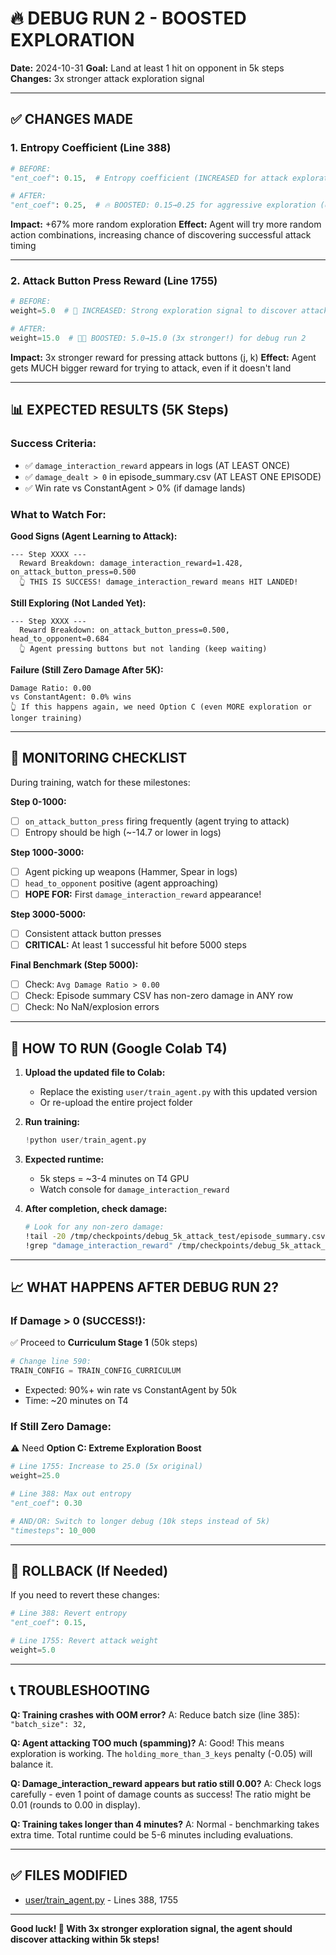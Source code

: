 # 🔥 DEBUG RUN 2 - BOOSTED EXPLORATION

**Date:** 2024-10-31
**Goal:** Land at least 1 hit on opponent in 5k steps
**Changes:** 3x stronger attack exploration signal

---

## ✅ **CHANGES MADE**

### **1. Entropy Coefficient (Line 388)**
```python
# BEFORE:
"ent_coef": 0.15,  # Entropy coefficient (INCREASED for attack exploration)

# AFTER:
"ent_coef": 0.25,  # 🔥 BOOSTED: 0.15→0.25 for aggressive exploration (debug run 2)
```

**Impact:** +67% more random exploration
**Effect:** Agent will try more random action combinations, increasing chance of discovering successful attack timing

---

### **2. Attack Button Press Reward (Line 1755)**
```python
# BEFORE:
weight=5.0  # 🚀 INCREASED: Strong exploration signal to discover attacking

# AFTER:
weight=15.0  # 🚀🚀 BOOSTED: 5.0→15.0 (3x stronger!) for debug run 2
```

**Impact:** 3x stronger reward for pressing attack buttons (j, k)
**Effect:** Agent gets MUCH bigger reward for trying to attack, even if it doesn't land

---

## 📊 **EXPECTED RESULTS (5K Steps)**

### **Success Criteria:**
- ✅ `damage_interaction_reward` appears in logs (AT LEAST ONCE)
- ✅ `damage_dealt > 0` in episode_summary.csv (AT LEAST ONE EPISODE)
- ✅ Win rate vs ConstantAgent > 0% (if damage lands)

### **What to Watch For:**

**Good Signs (Agent Learning to Attack):**
```
--- Step XXXX ---
  Reward Breakdown: damage_interaction_reward=1.428, on_attack_button_press=0.500
  👆 THIS IS SUCCESS! damage_interaction_reward means HIT LANDED!
```

**Still Exploring (Not Landed Yet):**
```
--- Step XXXX ---
  Reward Breakdown: on_attack_button_press=0.500, head_to_opponent=0.684
  👆 Agent pressing buttons but not landing (keep waiting)
```

**Failure (Still Zero Damage After 5K):**
```
Damage Ratio: 0.00
vs ConstantAgent: 0.0% wins
👆 If this happens again, we need Option C (even MORE exploration or longer training)
```

---

## 🎯 **MONITORING CHECKLIST**

During training, watch for these milestones:

**Step 0-1000:**
- [ ] `on_attack_button_press` firing frequently (agent trying to attack)
- [ ] Entropy should be high (~-14.7 or lower in logs)

**Step 1000-3000:**
- [ ] Agent picking up weapons (Hammer, Spear in logs)
- [ ] `head_to_opponent` positive (agent approaching)
- [ ] **HOPE FOR:** First `damage_interaction_reward` appearance!

**Step 3000-5000:**
- [ ] Consistent attack button presses
- [ ] **CRITICAL:** At least 1 successful hit before 5000 steps

**Final Benchmark (Step 5000):**
- [ ] Check: `Avg Damage Ratio > 0.00`
- [ ] Check: Episode summary CSV has non-zero damage in ANY row
- [ ] Check: No NaN/explosion errors

---

## 🚀 **HOW TO RUN (Google Colab T4)**

1. **Upload the updated file to Colab:**
   - Replace the existing `user/train_agent.py` with this updated version
   - Or re-upload the entire project folder

2. **Run training:**
   ```python
   !python user/train_agent.py
   ```

3. **Expected runtime:**
   - 5k steps = ~3-4 minutes on T4 GPU
   - Watch console for `damage_interaction_reward`

4. **After completion, check damage:**
   ```bash
   # Look for any non-zero damage:
   !tail -20 /tmp/checkpoints/debug_5k_attack_test/episode_summary.csv
   !grep "damage_interaction_reward" /tmp/checkpoints/debug_5k_attack_test/*.log
   ```

---

## 📈 **WHAT HAPPENS AFTER DEBUG RUN 2?**

### **If Damage > 0 (SUCCESS!):**
✅ Proceed to **Curriculum Stage 1** (50k steps)
```python
# Change line 590:
TRAIN_CONFIG = TRAIN_CONFIG_CURRICULUM
```
- Expected: 90%+ win rate vs ConstantAgent by 50k
- Time: ~20 minutes on T4

### **If Still Zero Damage:**
⚠️ Need **Option C: Extreme Exploration Boost**
```python
# Line 1755: Increase to 25.0 (5x original)
weight=25.0

# Line 388: Max out entropy
"ent_coef": 0.30

# AND/OR: Switch to longer debug (10k steps instead of 5k)
"timesteps": 10_000
```

---

## 🔧 **ROLLBACK (If Needed)**

If you need to revert these changes:

```python
# Line 388: Revert entropy
"ent_coef": 0.15,

# Line 1755: Revert attack weight
weight=5.0
```

---

## 📞 **TROUBLESHOOTING**

**Q: Training crashes with OOM error?**
A: Reduce batch size (line 385): `"batch_size": 32,`

**Q: Agent attacking TOO much (spamming)?**
A: Good! This means exploration is working. The `holding_more_than_3_keys` penalty (-0.05) will balance it.

**Q: Damage_interaction_reward appears but ratio still 0.00?**
A: Check logs carefully - even 1 point of damage counts as success! The ratio might be 0.01 (rounds to 0.00 in display).

**Q: Training takes longer than 4 minutes?**
A: Normal - benchmarking takes extra time. Total runtime could be 5-6 minutes including evaluations.

---

## ✅ **FILES MODIFIED**

- [user/train_agent.py](user/train_agent.py) - Lines 388, 1755

---

**Good luck! 🎯 With 3x stronger exploration signal, the agent should discover attacking within 5k steps!**

